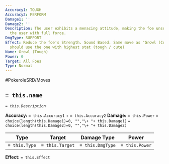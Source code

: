 ```yaml
---
Accuracy1: TOUGH
Accuracy2: PERFORM
Damage1: ''
Damage2: ''
Description: The user exhibits a menacing attitude, making the foe unsure about attacking
  the user with full force.
DmgType: SUPPORT
Effect: Reduce the foe's Strength. Sound Based. Same move as "Growl (Cute)", the user
  should use the one with highest stat (tough / cute)
Name: Growl (Tough)
Power: 0
Target: All Foes
Type: Normal
---
```


#PokeroleSRD/Moves

## `= this.name` 
*`= this.Description`*

**Accuracy:** `= this.Accuracy1` + `= this.Accuracy2`
**Damage:** `= this.Power` `= choice(length(this.Damage1)=0, "","\+ "+ this.Damage1)` `= choice(length(this.Damage2)=0, "","\+ "+ this.Damage2)`

| Type          | Target          | Damage Type          | Power          |
| ------------- | --------------- | ---------------- | -------------- |
| `= this.Type` | `= this.Target` | `= this.DmgType` | `= this.Power` | 

**Effect:** `= this.Effect`